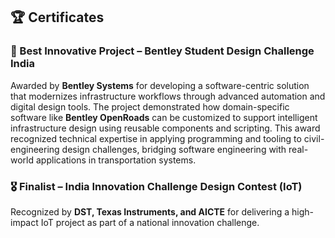 ## 🏆 Certificates

### 🥇 Best Innovative Project – Bentley Student Design Challenge India 
Awarded by **Bentley Systems** for developing a software-centric solution that modernizes infrastructure workflows through advanced automation and digital design tools. The project demonstrated how domain-specific software like **Bentley OpenRoads** can be customized to support intelligent infrastructure design using reusable components and scripting. This award recognized technical expertise in applying programming and tooling to civil-engineering design challenges, bridging software engineering with real-world applications in transportation systems.


### 🎖 Finalist – India Innovation Challenge Design Contest (IoT)
Recognized by **DST, Texas Instruments, and AICTE** for delivering a high-impact IoT project as part of a national innovation challenge.
